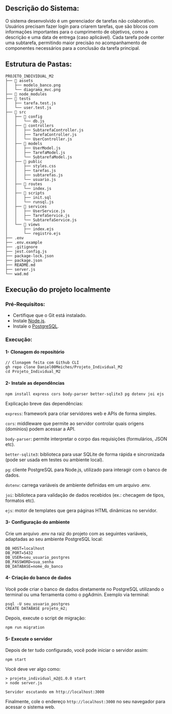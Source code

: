 ## Descrição do Sistema:

O sistema desenvolvido é um gerenciador de tarefas não colaborativo. Usuários precisam fazer login para criarem tarefas, que são blocos com informações importantes para o cumprimento de objetivos, como a descrição e uma data de entrega (caso aplicável). Cada tarefa pode conter uma subtarefa, permitindo maior precisão no acompanhamento de componentes necessários para a conclusão da tarefa principal.

## Estrutura de Pastas:

```
PROJETO_INDIVIDUAL_M2
├── 📁 assets
│   ├── modelo_banco.png
│   └── diagrama_mvc.png
├── 📁 node_modules
├── 📁 tests
│   ├── tarefa.test.js
│   └── user.test.js
├── 📁 src
│   ├── 📁 config
│   │   └── db.js
│   ├── 📁 controllers
│   │   ├── SubtarefaController.js
│   │   ├── TarefaController.js
│   │   └── UserController.js
│   ├── 📁 models
│   │   ├── UserModel.js
│   │   ├── TarefaModel.js
│   │   └── SubtarefaModel.js
│   ├── 📁 public
│   │   ├── styles.css
│   │   ├── tarefas.js
│   │   ├── subtarefas.js
│   │   └── usuario.js
│   ├── 📁 routes
│   │   └── index.js
│   ├── 📁 scripts
│   │   ├── init.sql
│   │   └── runsql.js
│   ├── 📁 services
│   │   ├── UserService.js
│   │   ├── TarefaService.js
│   │   └── SubtarefaService.js
│   └── 📁 views
│       ├── index.ejs
│       └── registro.ejs
├── .env
├── .env.example
├── .gitignore
├── jest.config.js
├── package-lock.json
├── package.json
├── README.md
├── server.js
└── wad.md
```

## Execução do projeto localmente

### Pré-Requisitos:
- Certifique que o Git está instalado.
- Instale [Node.js](https://nodejs.org/pt).
- Instale o [PostgreSQL](https://www.postgresql.org/).

### Execução:

#### 1- Clonagem do repositório
```
// Clonagem feita com Github CLI
gh repo clone Daniel00Meiches/Projeto_Individual_M2
cd Projeto_Individual_M2
```

#### 2- Instale as dependências
```
npm install express cors body-parser better-sqlite3 pg dotenv joi ejs
```
Explicação breve das dependências:

```express```: framework para criar servidores web e APIs de forma simples.

```cors```: middleware que permite ao servidor controlar quais origens (domínios) podem acessar a API.

```body-parser```: permite interpretar o corpo das requisições (formulários, JSON etc).

```better-sqlite3```: biblioteca para usar SQLite de forma rápida e sincronizada (pode ser usada em testes ou ambiente local).

```pg```: cliente PostgreSQL para Node.js, utilizado para interagir com o banco de dados.

```dotenv```: carrega variáveis de ambiente definidas em um arquivo .env.

```joi```: biblioteca para validação de dados recebidos (ex.: checagem de tipos, formatos etc).

```ejs```: motor de templates que gera páginas HTML dinâmicas no servidor.

#### 3- Configuração do ambiente
Crie um arquivo .env na raiz do projeto com as seguintes variáveis, adaptadas ao seu ambiente PostgreSQL local:
```
DB_HOST=localhost
DB_PORT=5432
DB_USER=seu_usuario_postgres
DB_PASSWORD=sua_senha
DB_DATABASE=nome_do_banco
```

#### 4- Criação do banco de dados
Você pode criar o banco de dados diretamente no PostgreSQL utilizando o terminal ou uma ferramenta como o pgAdmin. Exemplo via terminal:
```
psql -U seu_usuario_postgres
CREATE DATABASE projeto_m2;
```
Depois, execute o script de migração:
```
npm run migration
```

#### 5- Execute o servidor
Depois de ter tudo configurado, você pode iniciar o servidor assim:
```
npm start
```
Você deve ver algo como:
```
> projeto_individual_m2@1.0.0 start
> node server.js

Servidor escutando em http://localhost:3000
```
Finalmente, cole o endereço ```http://localhost:3000``` no seu navegador para acessar o sistema web.